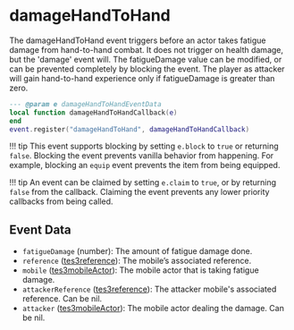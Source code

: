 # damageHandToHand

The damageHandToHand event triggers before an actor takes fatigue damage from hand-to-hand combat. It does not trigger on health damage, but the 'damage' event will. The fatigueDamage value can be modified, or can be prevented completely by blocking the event. The player as attacker will gain hand-to-hand experience only if fatigueDamage is greater than zero.

```lua
--- @param e damageHandToHandEventData
local function damageHandToHandCallback(e)
end
event.register("damageHandToHand", damageHandToHandCallback)
```

!!! tip
	This event supports blocking by setting `e.block` to `true` or returning `false`. Blocking the event prevents vanilla behavior from happening. For example, blocking an `equip` event prevents the item from being equipped.

!!! tip
	An event can be claimed by setting `e.claim` to `true`, or by returning `false` from the callback. Claiming the event prevents any lower priority callbacks from being called.

## Event Data

* `fatigueDamage` (number): The amount of fatigue damage done.
* `reference` ([tes3reference](../../types/tes3reference)): The mobile’s associated reference.
* `mobile` ([tes3mobileActor](../../types/tes3mobileActor)): The mobile actor that is taking fatigue damage.
* `attackerReference` ([tes3reference](../../types/tes3reference)): The attacker mobile's associated reference. Can be nil.
* `attacker` ([tes3mobileActor](../../types/tes3mobileActor)): The mobile actor dealing the damage. Can be nil.

